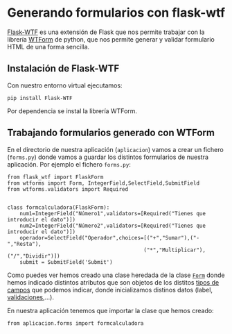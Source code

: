 # Generando formularios con flask-wtf

[Flask-WTF](https://flask-wtf.readthedocs.io/en/stable/) es una extensión de Flask que nos permite trabajar con la librería [WTForm](https://wtforms.readthedocs.io/en/latest/) de python, que nos permite generar y validar formulario HTML de una forma sencilla.

## Instalación de Flask-WTF

Con nuestro entorno virtual ejecutamos:

	pip install Flask-WTF

Por dependencia se instal la librería WTForm.

## Trabajando formularios generado con WTForm

En el directorio de nuestra aplicación (`aplicacion`) vamos a crear un fichero (`forms.py`) donde vamos a guardar los distintos formularios de nuestra aplicación. Por ejemplo el fichero `forms.py`:

	from flask_wtf import FlaskForm
	from wtforms import Form, IntegerField,SelectField,SubmitField
	from wtforms.validators import Required	
	

	class formcalculadora(FlaskForm):                      
		num1=IntegerField("Número1",validators=[Required("Tienes que introducir el dato")])
		num2=IntegerField("Número2",validators=[Required("Tienes que introducir el dato")])
		operador=SelectField("Operador",choices=[("+","Sumar"),("-","Resta"),
												("*","Multiplicar"),("/","Dividir")])
		submit = SubmitField('Submit')

Como puedes ver hemos creado una clase heredada de la clase [`Form`](https://wtforms.readthedocs.io/en/latest/forms.html) donde hemos indicado distintos atributos que son objetos de los distitos [tipos de campos](https://wtforms.readthedocs.io/en/latest/fields.html) que podemos indicar, donde inicializamos distinos datos (label, [validaciones](https://wtforms.readthedocs.io/en/latest/validators.html),...).

En nuestra aplicación tenemos que importar la clase que hemos creado:

	from aplicacion.forms import formcalculadora




